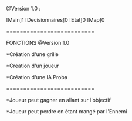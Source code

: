 @Version 1.0 :

  [Main]1
  [Decisionnaires]0
  [Etat]0
  [Map]0
  
==========================

FONCTIONS @Version 1.0

*Création d'une grille


*Creation d'un joueur 


*Création d'une IA Proba

==========================

*Joueur peut gagner en allant sur l'objectif


*Joueur peut perdre en étant mangé par l'Ennemi
